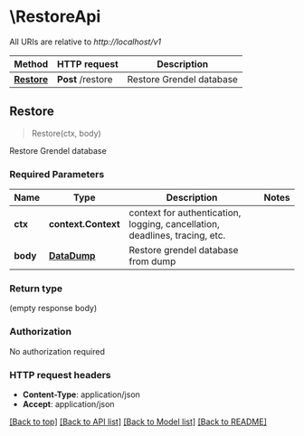# \RestoreApi

All URIs are relative to *http://localhost/v1*

Method | HTTP request | Description
------------- | ------------- | -------------
[**Restore**](RestoreApi.md#Restore) | **Post** /restore | Restore Grendel database



## Restore

> Restore(ctx, body)

Restore Grendel database

### Required Parameters


Name | Type | Description  | Notes
------------- | ------------- | ------------- | -------------
**ctx** | **context.Context** | context for authentication, logging, cancellation, deadlines, tracing, etc.
**body** | [**DataDump**](DataDump.md)| Restore grendel database from dump | 

### Return type

 (empty response body)

### Authorization

No authorization required

### HTTP request headers

- **Content-Type**: application/json
- **Accept**: application/json

[[Back to top]](#) [[Back to API list]](../README.md#documentation-for-api-endpoints)
[[Back to Model list]](../README.md#documentation-for-models)
[[Back to README]](../README.md)

